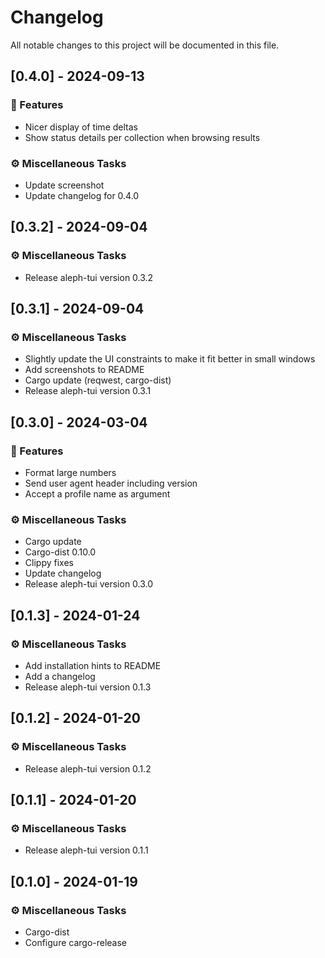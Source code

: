 # Changelog

All notable changes to this project will be documented in this file.

## [0.4.0] - 2024-09-13

### 🚀 Features

- Nicer display of time deltas
- Show status details per collection when browsing results

### ⚙️ Miscellaneous Tasks

- Update screenshot
- Update changelog for 0.4.0

## [0.3.2] - 2024-09-04

### ⚙️ Miscellaneous Tasks

- Release aleph-tui version 0.3.2

## [0.3.1] - 2024-09-04

### ⚙️ Miscellaneous Tasks

- Slightly update the UI constraints to make it fit better in small windows
- Add screenshots to README
- Cargo update (reqwest, cargo-dist)
- Release aleph-tui version 0.3.1

## [0.3.0] - 2024-03-04

### 🚀 Features

- Format large numbers
- Send user agent header including version
- Accept a profile name as argument

### ⚙️ Miscellaneous Tasks

- Cargo update
- Cargo-dist 0.10.0
- Clippy fixes
- Update changelog
- Release aleph-tui version 0.3.0

## [0.1.3] - 2024-01-24

### ⚙️ Miscellaneous Tasks

- Add installation hints to README
- Add a changelog
- Release aleph-tui version 0.1.3

## [0.1.2] - 2024-01-20

### ⚙️ Miscellaneous Tasks

- Release aleph-tui version 0.1.2

## [0.1.1] - 2024-01-20

### ⚙️ Miscellaneous Tasks

- Release aleph-tui version 0.1.1

## [0.1.0] - 2024-01-19

### ⚙️ Miscellaneous Tasks

- Cargo-dist
- Configure cargo-release

<!-- generated by git-cliff -->
